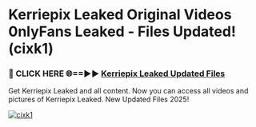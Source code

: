 # Kerriepix Leaked Original Videos 0nlyFans Leaked - Files Updated! (cixk1)

<h3>🔴 CLICK HERE 🌐==►► <a href="https://tinyurl.com/4seja8ks" rel="nofollow">Kerriepix Leaked Updated Files</a></h3>

Get Kerriepix Leaked and all content. Now you can access all videos and pictures of Kerriepix Leaked. New Updated Files 2025!

[![cixk1](https://i.imgur.com/EWjZXRe.gif)](https://tinyurl.com/4seja8ks)

